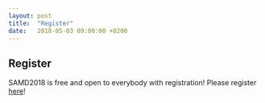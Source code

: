 ```yaml
---
layout: post
title:  "Register"
date:   2018-05-03 09:00:00 +0200
---
```


## Register

SAMD2018 is free and open to everybody with registration! Please register [here](https://doodle.com/poll/ethdxrme3fc7hnaz#table)!  